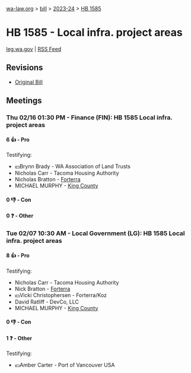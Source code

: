 [wa-law.org](/) > [bill](/bill/) > [2023-24](/bill/2023-24/) > [HB 1585](/bill/2023-24/hb/1585/)

# HB 1585 - Local infra. project areas
[leg.wa.gov](https://app.leg.wa.gov/billsummary?BillNumber=1585&Year=2023&Initiative=false) | [RSS Feed](./rss.xml)

## Revisions
* [Original Bill](1/)

## Meetings
### Thu 02/16 01:30 PM - Finance (FIN): HB 1585 Local infra. project areas
#### 6 👍 - Pro
Testifying:
* 💵Brynn Brady - WA Association of Land Trusts
* Nicholas Carr - Tacoma Housing Authority
* Nicholas Bratton - [Forterra](/org/forterra/)
* MICHAEL MURPHY - [King County](/org/king_county/)

#### 0 👎 - Con

#### 0 ❓ - Other

### Tue 02/07 10:30 AM - Local Government (LG): HB 1585 Local infra. project areas
#### 8 👍 - Pro
Testifying:
* Nicholas Carr - Tacoma Housing Authority
* Nick Bratton - [Forterra](/org/forterra/)
* 💵Vicki Christophersen - Forterra/Koz
* David Ratliff - DevCo, LLC
* MICHAEL MURPHY - [King County](/org/king_county/)

#### 0 👎 - Con

#### 1 ❓ - Other
Testifying:
* 💵Amber Carter - Port of Vancouver USA
